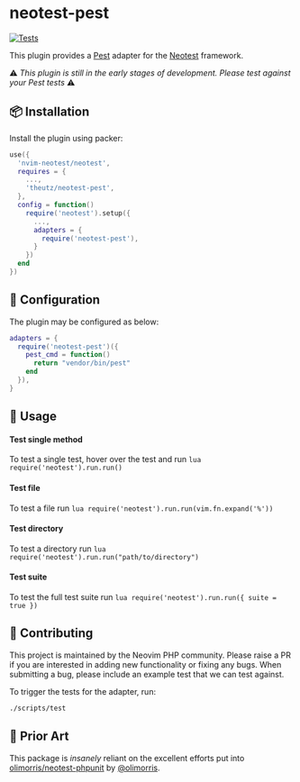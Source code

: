 # neotest-pest

[![Tests](https://github.com/theutz/neotest-pest/actions/workflows/ci.yml/badge.svg)](https://github.com/theutz/neotest-pest/actions/workflows/ci.yml)

This plugin provides a [Pest](https://pestphp.com) adapter for the [Neotest](https://github.com/nvim-neotest/neotest) framework.

:warning: _This plugin is still in the early stages of development. Please test against your Pest tests_ :warning:

## :package: Installation

Install the plugin using packer:

```lua
use({
  'nvim-neotest/neotest',
  requires = {
    ...,
    'theutz/neotest-pest',
  },
  config = function()
    require('neotest').setup({
      ...,
      adapters = {
        require('neotest-pest'),
      }
    })
  end
})
```

## :wrench: Configuration

The plugin may be configured as below:

```lua
adapters = {
  require('neotest-pest')({
    pest_cmd = function()
      return "vendor/bin/pest"
    end
  }),
}
```

## :rocket: Usage

#### Test single method

To test a single test, hover over the test and run `lua require('neotest').run.run()`

#### Test file

To test a file run `lua require('neotest').run.run(vim.fn.expand('%'))`

#### Test directory

To test a directory run `lua require('neotest').run.run("path/to/directory")`

#### Test suite

To test the full test suite run `lua require('neotest').run.run({ suite = true })`

## :gift: Contributing

This project is maintained by the Neovim PHP community. Please raise a PR if you are interested in adding new functionality or fixing any bugs. When submitting a bug, please include an example test that we can test against.

To trigger the tests for the adapter, run:

```sh
./scripts/test
```

## :clap: Prior Art

This package is _insanely_ reliant on the excellent efforts put into [olimorris/neotest-phpunit](https://github.com/olimorris/neotest-phpunit) by [@olimorris](https://github.com/olimorris).
